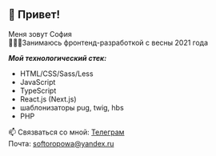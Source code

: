 ## 👋 Привет!

Меня зовут София  
👩🏼‍💻Занимаюсь фронтенд-разработкой с весны 2021 года

***Мой технологический стек:***
* HTML/CSS/Sass/Less
* JavaScript
* TypeScript
* React.js (Next.js)
* шаблонизаторы pug, twig, hbs
* PHP

📫 Связваться со мной:
<a href="(https://t.me/Sonyator)" target="_blank">Телеграм</a>  
Почта: softoropowa@yandex.ru
